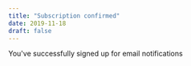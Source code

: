 ```yaml
---
title: "Subscription confirmed"
date: 2019-11-18
draft: false
---
```


You've successfully signed up for email notifications
